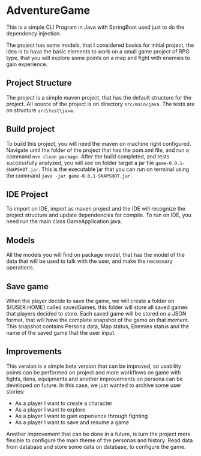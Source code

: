 # AdventureGame

This is a simple CLI Program in Java with SpringBoot used just to do the dependency injection.

The project has some models, that I considered basics for initial project, the idea is to hava the basic elements to work
on a small game project of RPG type, that you will explore some points on a map and fight with enemies to gain experience.

## Project Structure

The project is a simple maven project, that has the default structure for the project.
All source of the project is on directory ```src/main/java```.
The tests are on structure ```src\test\java```.

## Build project

To build this project, you will need the maven on machine right configured.
Navigate until the folder of the project that has the pom.xml file, and run a command ```mvn clean package```.
After the build completed, and tests successfully analyzed, you will see on folder target a jar file ```game-0.0.1-SNAPSHOT.jar```.
This is the executable jar that you can run on terminal using the command ```java -jar game-0.0.1-SNAPSHOT.jar```.

## IDE Project

To import on IDE, import as maven project and the IDE will recognize the project structure and update dependencies for compile.
To run on IDE, you need run the main class GameApplication.java.

## Models

All the models you will find on package model, that has the model of the data that will be used to talk with the user, and make the 
necessary operations.

## Save game

When the player decide to save the game, we will create a folder on ${USER.HOME} called savedGames, this folder will store all
saved games that players decided to store.
Each saved game will be stored on a JSON format, that will have the complete snapshot of the game on that moment.
This snapshot contains Persona data, Map status, Enemies status and the name of the saved game that the user input.


## Improvements

This version is a simple beta version that can be improved, so usability points can be performed on project and more workflows
on game with fights, itens, equipments and another improvements on persona can be developed on future.
In this case, we just wanted to archive some user stories:

  * As a player I want to create a character
  * As a player I want to explore
  * As a player I want to gain experience through fighting
  * As a player I want to save and resume a game
  
Another improvement that can be done in a future, is turn the project more flexible to configure
the main theme of the personas and history.
Read data from database and store some data on database, to configure the game.

